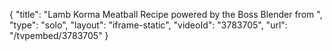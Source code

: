 {
    "title": "Lamb Korma Meatball Recipe powered by the Boss Blender from ",
    "type": "solo",
    "layout": "iframe-static",
    "videoId": "3783705",
    "url": "\/tvpembed\/3783705"
}